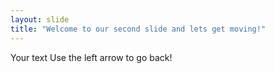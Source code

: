 ```yaml
---
layout: slide
title: "Welcome to our second slide and lets get moving!"
---
```

Your text
Use the left arrow to go back!
